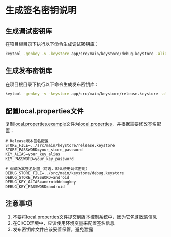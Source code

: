 # 生成签名密钥说明

## 生成调试密钥库

在项目根目录下执行以下命令生成调试密钥库：

```bash
keytool -genkey -v -keystore app/src/main/keystore/debug.keystore -alias androiddebugkey -keyalg RSA -keysize 2048 -validity 10000 -storepass android -keypass android -dname "CN=Android Debug,O=Android,C=US" -noprompt
```

## 生成发布密钥库

在项目根目录下执行以下命令生成发布密钥库：

```bash
keytool -genkey -v -keystore app/src/main/keystore/release.keystore -alias releasekey -keyalg RSA -keysize 2048 -validity 10000 -storepass android -keypass android -dname "CN=Release Key,O=Android,C=US" -noprompt
```

## 配置local.properties文件

复制[local.properties.example](file:///c%3A/Users/Administrator/Downloads/2/2/local.properties.example)文件为[local.properties](file:///c%3A/Users/Administrator/Downloads/2/2/local.properties)，并根据需要修改签名配置：

```properties
# Release版本签名配置
STORE_FILE=../src/main/keystore/release.keystore
STORE_PASSWORD=your_store_password
KEY_ALIAS=your_key_alias
KEY_PASSWORD=your_key_password

# 调试版本签名配置（可选，默认使用调试密钥）
DEBUG_STORE_FILE=../src/main/keystore/debug.keystore
DEBUG_STORE_PASSWORD=android
DEBUG_KEY_ALIAS=androiddebugkey
DEBUG_KEY_PASSWORD=android
```

## 注意事项

1. 不要将[local.properties](file:///c%3A/Users/Administrator/Downloads/2/2/local.properties)文件提交到版本控制系统中，因为它包含敏感信息
2. 在CI/CD环境中，应该使用环境变量来配置签名信息
3. 发布密钥库文件应该妥善保管，避免泄露